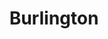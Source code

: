 ---
title:			"Burlington"
post_path:	2017-10-11-burlington
date_start:	2017/10/11
date_end:		2017/10/15
metadata:
  - year: 2017
  - airports:
      - JFK
      - BTV
  - airlines:
      - JetBlue
  - cities:
      - Burlington
  - countries:
      - The United States
  - continents:
      - North America
photos:
  - ext:		01.jpg
    class:	horizontal
  - ext:    02.jpg
    class:  vertical
---